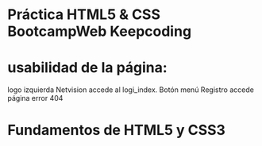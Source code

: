 # Práctica HTML5 & CSS BootcampWeb Keepcoding

# usabilidad de la página:
logo izquierda Netvision accede al logi_index.
Botón menú Registro accede página error 404

# Fundamentos de HTML5 y CSS3 


